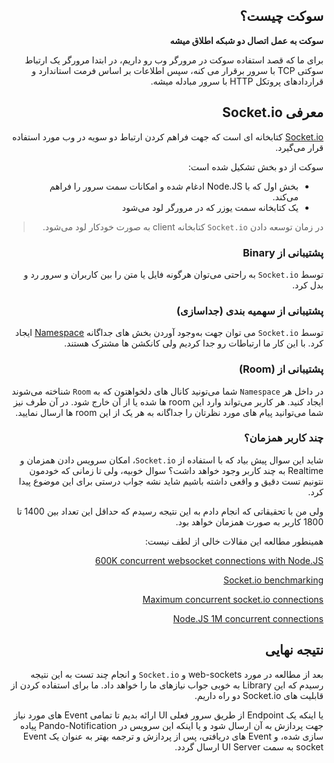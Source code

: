 <div dir="rtl">

## سوکت چیست؟

**سوکت به عمل اتصال دو شبکه اطلاق میشه**

برای ما که قصد استفاده سوکت در مرورگر وب رو داریم، در ابتدا مرورگر یک ارتباط سوکتی TCP با سرور برقرار می کنه، سپس اطلاعات بر اساس فرمت استاندارد و قراردادهای پروتکل HTTP با سرور مبادله میشه.

## معرفی Socket.io

[Socket.io](https://socket.io/)
کتابخانه ای است که جهت فراهم کردن ارتباط دو سویه در وب مورد استفاده قرار می‌گیرد.

سوکت از دو بخش تشکیل شده است:

- بخش اول که با Node.JS ادغام شده و امکانات سمت سرور را فراهم می‌کند.
- یک کتابخانه سمت یوزر که در مرورگر لود می‌شود

> در زمان توسعه دادن `Socket.io` کتابخانه client به صورت خودکار لود می‌شود.

### پشتیبانی از Binary

توسط `Socket.io` به راحتی می‌توان هرگونه فایل یا متن را بین کاربران و سرور رد و بدل کرد.

### پشتیبانی از سهمیه بندی (جداسازی)

توسط `Socket.io` می توان جهت به‌وجود آوردن بخش های جداگانه [Namespace](https://socket.io/docs/rooms-and-namespaces/#Namespaces) ایجاد کرد. با این کار ما ارتباطات رو جدا کردیم ولی کانکشن ها مشترک هستند.

### پشتیبانی از (Room)

در داخل هر `Namespace` شما می‌تونید کانال های دلخواهتون که به `Room` شناخته می‌شوند ایجاد کنید. هر کاربر می‌تواند وارد این room ها شده یا از آن خارج شود. در آن طرف نیز شما می‌توانید پیام های مورد نظرتان را جداگانه به هر یک از این room ها ارسال نمایید.

### چند کاربر همزمان؟

شاید این سوال پیش بیاد که با استفاده از `Socket.io`، امکان سرویس دادن همزمان و Realtime به چند کاربر وجود خواهد داشت؟
سوال خوبیه، ولی تا زمانی که خودمون نتونیم تست دقیق و واقعی داشته باشیم شاید نشه جواب درستی برای این موضوع پیدا کرد.

ولی من با تحقیقاتی که انجام دادم به این نتیجه رسیدم که حداقل این تعداد بین 1400 تا 1800 کاربر به صورت همزمان خواهد بود.

همینطور مطالعه این مقالات خالی از لطف نیست:

[600K concurrent websocket connections with Node.JS](https://blog.jayway.com/2015/04/13/600k-concurrent-websocket-connections-on-aws-using-node-js/)

[Socket.io benchmarking](http://drewww.github.io/socket.io-benchmarking/)

[Maximum concurrent socket.io connections](https://stackoverflow.com/questions/15872788/maximum-concurrent-socket-io-connections)

[Node.JS 1M concurrent connections](http://blog.caustik.com/2012/08/19/node-js-w1m-concurrent-connections/)

## نتیجه نهایی

بعد از مطالعه در مورد web-sockets و `Socket.io` و انجام چند تست به این نتیجه رسیدم که این Library به خوبی جواب نیازهای ما را خواهد داد.
ما برای استفاده کردن از قابلیت های Socket.io دو راه داریم.

یا اینکه یک Endpoint از طریق سرور فعلی UI ارائه بدیم تا تمامی Event های مورد نیاز جهت پردازش به آن ارسال شود و یا اینکه این سرویس در Pando-Notification پیاده سازی شده، و Event های دریافتی، پس از پردازش و ترجمه بهتر به عنوان یک Event socket به سمت UI Server ارسال گردد.

</div>
